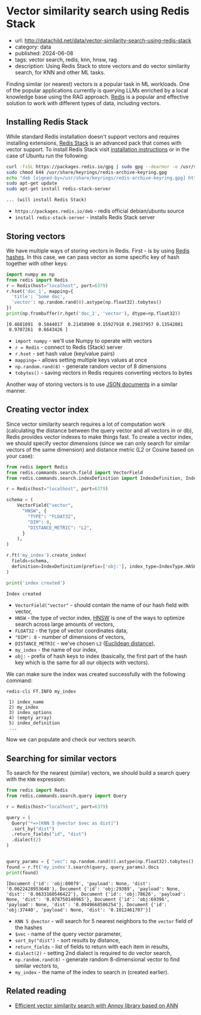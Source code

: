 # Vector similarity search using Redis Stack
* url: http://datachild.net/data/vector-similarity-search-using-redis-stack
* category: data
* published: 2024-06-08
* tags: vector search, redis, knn, hnsw, rag
* description: Using Redis Stack to store vectors and do vector similarity search, for KNN and other ML tasks.

Finding similar (or nearest) vectors is a popular task in ML workloads.
One of the popular applications currently is querying LLMs enriched by a local knowledge base using the RAG approach.
[Redis](https://redis.io/) is a popular and effective solution to work with different types of data, including vectors.


## Installing Redis Stack

While standard Redis installation doesn't support vectors and requires installing extensions, [Redis Stack](https://redis.io/about/about-stack/) is an advanced pack that comes with vector support.
To install Redis Stack visit [installation instructions](https://redis.io/docs/latest/operate/oss_and_stack/install/install-stack/linux/) or in the case of Ubuntu run the following:

```bash
curl -fsSL https://packages.redis.io/gpg | sudo gpg --dearmor -o /usr/share/keyrings/redis-archive-keyring.gpg
sudo chmod 644 /usr/share/keyrings/redis-archive-keyring.gpg
echo "deb [signed-by=/usr/share/keyrings/redis-archive-keyring.gpg] https://packages.redis.io/deb $(lsb_release -cs) main" | sudo tee /etc/apt/sources.list.d/redis.list
sudo apt-get update
sudo apt-get install redis-stack-server
```
```output
... (will install Redis Stack)
```
* `https://packages.redis.io/deb` - redis official debian/ubuntu source
* `install redis-stack-server` - installs Redis Stack server 


## Storing vectors

We have multiple ways of storing vectors in Redis.
First - is by using [Redis hashes](https://redis.io/docs/latest/develop/data-types/hashes/).
In this case, we can pass vector as some specific key of hash together with other keys:

```python
import numpy as np
from redis import Redis
r = Redis(host="localhost", port=6379)
r.hset('doc_1', mapping={
  'title': 'Some doc',
  'vector': np.random.rand(8).astype(np.float32).tobytes()
})
print(np.frombuffer(r.hget('doc_1', 'vector'), dtype=np.float32))
```
```output
[0.4681091  0.5844017  0.21458998 0.15927918 0.29837957 0.13542081
 0.9707261  0.6643426 ]
```
* `import numpy` - we'll use Numpy to operate with vectors
* `r = Redis` - connect to Redis (Stack) server
* `r.hset` - set hash value (key/value pairs)
* `mapping=` - allows setting multiple keys values at once
* `np.random.rand(8)` - generate random vector of 8 dimensions
* `tobytes()` - saving vectors in Redis requires converting vectors to bytes

Another way of storing vectors is to use [JSON documents](https://redis.io/docs/latest/integrate/redisvl/user-guide/json-v-hashes/) in a similar manner.


## Creating vector index

Since vector similarity search requires a lot of computation work (calculating the distance between the query vector and all vectors in or db), Redis provides vector indexes to make things fast.
To create a vector index, we should specify vector dimensions (since we can only search for similar vectors of the same dimension) and distance metric (L2 or Cosine based on your case):

```python
from redis import Redis
from redis.commands.search.field import VectorField
from redis.commands.search.indexDefinition import IndexDefinition, IndexType

r = Redis(host="localhost", port=6379)

schema = (
    VectorField("vector",
      "HNSW", {
        "TYPE": "FLOAT32",
        "DIM": 8,
        "DISTANCE_METRIC": "L2",
      }
    ),
)

r.ft('my_index').create_index(
  fields=schema,
  definition=IndexDefinition(prefix=['obj:'], index_type=IndexType.HASH)
)

print('index created')

```
```output
Index created
```
* `VectorField("vector"` - should contain the name of our hash field with vector,
* `HNSW` - the type of vector index, [HNSW](https://www.pinecone.io/learn/series/faiss/hnsw/) is one of the ways to optimize search across large amounts of vectors,
* `FLOAT32` - the type of vector coordinates data,
* `"DIM": 8` - number of dimensions of vectors,
* `DISTANCE_METRIC` - we've chosen `L2` ([Euclidean distance](https://en.wikipedia.org/wiki/Euclidean_distance)),
* `my_index` - the name of our index,
* `obj:` - prefix of hash keys to index (basically, the first part of the hash key which is the same for all our objects with vectors).

We can make sure the index was created successfully with the following command:

```bash
redis-cli FT.INFO my_index
```
```output
 1) index_name
 2) my_index
 3) index_options
 4) (empty array)
 5) index_definition
 ...
```

Now we can populate and check our vectors search.

## Searching for similar vectors

To search for the nearest (similar) vectors, we should build a search query with the `KNN` expression:

```python
from redis import Redis
from redis.commands.search.query import Query

r = Redis(host="localhost", port=6379)

query = (
  Query("*=>[KNN 5 @vector $vec as dist]")
  .sort_by("dist")
  .return_fields("id", "dist")
  .dialect(2)
)


query_params = { "vec": np.random.rand(8).astype(np.float32).tobytes() }
found = r.ft('my_index').search(query, query_params).docs
print(found)
```
```output
[Document {'id': 'obj:80079', 'payload': None, 'dist': '0.0622428953648'}, Document {'id': 'obj:29389', 'payload': None, 'dist': '0.0633160546422'}, Document {'id': 'obj:78626', 'payload': None, 'dist': '0.078750140965'}, Document {'id': 'obj:69396', 'payload': None, 'dist': '0.0949668586254'}, Document {'id': 'obj:37440', 'payload': None, 'dist': '0.1012461707'}]
```
* `KNN 5 @vector` - will search for 5 nearest neighbors to the `vector` field of the hashes
* `$vec` - name of the query vector parameter,
* `sort_by("dist")` - sort results by distance,
* `return_fields` - list of fields to return with each item in results,
* `dialect(2)` - setting 2nd dialect is required to do vector search,
* `np.random.rand(8)` - generate random 8-dimensional vector to find similar vectors to,
* `my_index` - the name of the index to search in (created earlier).


## Related reading
* [Efficient vector similarity search with Annoy library based on ANN](/data/efficient-vector-search-with-annoy-library-based-on-ann)